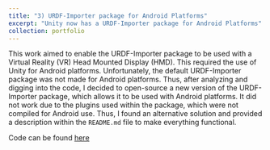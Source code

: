 ```yaml
---
title: "3) URDF-Importer package for Android Platforms"
excerpt: "Unity now has a URDF-Importer package for Android Platforms"
collection: portfolio
---
```


This work aimed to enable the URDF-Importer package to be used with a Virtual Reality (VR) Head Mounted Display (HMD). This required the use of Unity for Android platforms. Unfortunately, the default URDF-Importer package was not made for Android platforms. Thus, after analyzing and digging into the code, I decided to open-source a new version of the URDF-Importer package, which allows it to be used with Android platforms. It did not work due to the plugins used within the package, which were not compiled for Android use. Thus, I found an alternative solution and provided a description within the `README.md` file to make everything functional.

Code can be found <a href="https://github.com/SamuelMN005/URDF-Importer">here</a>
